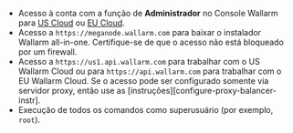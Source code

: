 * Acesso à conta com a função de **Administrador** no Console Wallarm para [US Cloud](https://us1.my.wallarm.com/) ou [EU Cloud](https://my.wallarm.com/).
* Acesso a `https://meganode.wallarm.com` para baixar o instalador Wallarm all-in-one. Certifique-se de que o acesso não está bloqueado por um firewall.
* Acesso a `https://us1.api.wallarm.com` para trabalhar com o US Wallarm Cloud ou para `https://api.wallarm.com` para trabalhar com o EU Wallarm Cloud. Se o acesso pode ser configurado somente via servidor proxy, então use as [instruções][configure-proxy-balancer-instr].
* Execução de todos os comandos como superusuário (por exemplo, `root`).